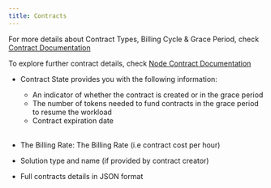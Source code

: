 ```yaml
---
title: Contracts
---
```


For more details about Contract Types, Billing Cycle & Grace Period, check [Contract Documentation](https://www.manual.grid.tf/documentation/developers/tfchain/tfchain.html)
<br />

To explore further contract details, check [Node Contract Documentation](https://www.manual.grid.tf/documentation/dashboard/deploy/your_contracts.html)
<br />

- Contract State provides you with the following information:

  - An indicator of whether the contract is created or in the grace period
  - The number of tokens needed to fund contracts in the grace period to resume the workload
  - Contract expiration date

  <br />

- The Billing Rate: The Billing Rate (i.e contract cost per hour)
- Solution type and name (if provided by contract creator)
- Full contracts details in JSON format
